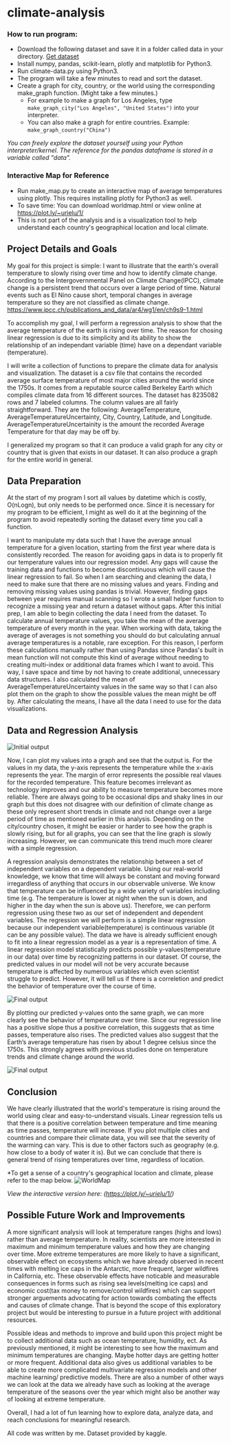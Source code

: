 # climate-analysis

### How to run program:
- Download the following dataset and save it in a folder called data in your directory. [Get dataset](https://www.kaggle.com/berkeleyearth/climate-change-earth-surface-temperature-data/data) 
- Install numpy, pandas, scikit-learn, plotly and matplotlib for Python3. 
- Run climate-data.py using Python3.
- The program will take a few minutes to read and sort the dataset.
- Create a graph for city, country, or the world using the corresponding make_graph function. (Might take a few minutes.)
  - For example to make a graph for Los Angeles, type ```make_graph_city("Los Angeles", "United States")``` into your interpreter.
  - You can also make a graph for entire countries. Example: ```make_graph_country("China")```

*You can freely explore the dataset yourself using your Python interpreter/kernel. The reference for the pandas dataframe is stored in a variable called "data".*
 
### Interactive Map for Reference
- Run make_map.py to create an interactive map of average temperatures using plotly. This requires installing plotly for Python3 as well.
- To save time: You can download worldmap.html or view online at https://plot.ly/~urielu/1/  
- This is not part of the analysis and is a visualization tool to help understand each country's geographical location and local climate.

## Project Details and Goals
My goal for this project is simple: I want to illustrate that the earth's overall temperature to slowly rising over time and how to identify climate change. According to the Intergovernmental Panel on Climate Change(IPCC), climate change is a persistent trend that occurs over a large period of time. Natural events such as El Nino cause short, temporal changes in average temperature so they are not classified as climate change. https://www.ipcc.ch/publications_and_data/ar4/wg1/en/ch9s9-1.html 

To accomplish my goal, I will perform a regression analysis to show that the average temperature of the earth is rising over time. The reason for chosing linear regression is due to its simplicity and its ability to show the relationship of an independant variable (time) have on a dependant variable (temperature).

I will write a collection of functions to prepare the climate data for analysis and visualization. The dataset is a csv file that contains the recorded average surface temperature of most major cities around the world since the 1750s. It comes from a reputable source called Berkeley Earth which compiles climate data from 16 different sources. The dataset has 8235082 rows and 7 labeled columns. The column values are all fairly straightforward. They are the following: AverageTemperature, AverageTemperatureUncertainty, City, Country, Latitude, and Longitude. AverageTemperatureUncertainity is the amount the recorded Average Temperature for that day may be off by.

I generalized my program so that it can produce a valid graph for any city or country that is given that exists in our dataset. It can also produce a graph for the entire world in general.

## Data Preparation
At the start of my program I sort all values by datetime which is costly, O(nLogn), but only needs to be performed once. Since it is necessary for my program to be efficient, I might as well do it at the beginning of the program to avoid repeatedly sorting the dataset every time you call a function.

I want to manipulate my data such that I have the average annual temperature for a given location, starting from the first year where data is consistently recorded. The reason for avoiding gaps in data is to properly fit our temperature values into our regression model. Any gaps will cause the training data and functions to become discontinuous which will cause the linear regression to fail. So when I am searching and cleaning the data, I need to make sure that there are no missing values and years. Finding and removing missing values using pandas is trivial. However, finding gaps between year requires manual scanning so I wrote a small helper function to recognize a missing year and return a dataset without gaps. After this initial prep, I am able to begin collecting the data I need from the dataset. To calculate annual temperature values, you take the mean of the average temperature of every month in the year. When working with data, taking the average of averages is not something you should do but calculating annual average temperatures is a notable, rare exception. For this reason, I perform these calculations manually rather than using Pandas since Pandas's built in mean function will not compute this kind of average without needing to creating multi-index or additional data frames which I want to avoid. This way, I save space and time by not having to create additional, unnecessary data structures. I also calculated the mean of AverageTemperatureUncertainty values in the same way so that I can also plot them on the graph to show the possible values the mean might be off by. After calculating the means, I have all the data I need to use for the data visualizations.

## Data and Regression Analysis
![Initial output](example-outputs/yearly-average-temp-LA.png)

Now, I can plot my values into a graph and see that the output is. For the values in my data, the y-axis represents the temperature while the x-axis represents the year. The margin of error represents the possible real vlaues for the recorded temperature. This feature becomes irrelevant as technology improves and our ability to measure temperature becomes more reliable. There are always going to be occasional dips and shaky lines in our graph but this does not disagree with our definition of climate change as these only represent short trends in climate and not change over a large period of time as mentioned earlier in this analysis. Depending on the city/country chosen, it might be easier or harder to see how the graph is slowly rising, but for all graphs, you can see that the line graph is slowly increasing. However, we can communicate this trend much more clearer with a simple regression. 

A regression analysis demonstrates the relationship between a set of independent variables on a dependent variable. Using our real-world knowledge, we know that time will always be constant and moving forward irregardless of anything that occurs in our observable universe. We know that temperature can be influenced by a wide variety of variables including time (e.g. The temperature is lower at night when the sun is down, and higher in the day when the sun is above us). Therefore, we can perform regression using these two as our set of independent and dependent variables. The regression we will perform is a simple linear regression because our independent variable(temperature) is continuous variable (it can be any possible value). The data we have is already sufficient enough to fit into a linear regression model as a year is a representation of time.  A linear regression model statistically predicts possible y-values(temperature in our data) over time by recognizing patterns in our dataset. Of course, the predicted values in our model will not be very accurate because temperature is affected by numerous variables which even scientist struggle to predict. However, it will tell us if there is a correletion and predict the behavior of temperature over the course of time.

![Final output](example-outputs/la_graph.png)

By plotting our predicted y-values onto the same graph, we can more clearly see the behavior of temperature over time. Since our regression line has a positive slope thus a positive correlation, this suggests that as time passes, temperature also rises. The predicted values also suggest that the Earth’s average temperature has risen by about 1 degree celsius since the 1750s. This strongly agrees with previous studies done on temperature trends and climate change around the world.

![Final output](example-outputs/world_graph.png)

## Conclusion
We have clearly illustrated that the world's temperature is rising around the world using clear and easy-to-understand visuals. Linear regression tells us that there is a positive correlation between temperature and time meaning as time passes, temperature will increase.  If you plot multiple cities and countries and compare their climate data, you will see that the severity of the warming can vary. This is due to other factors such as geography (e.g. how close to a body of water it is). But we can conclude that there is general trend of rising temperatures over time, regardless of location. 

*To get a sense of a country's geographical location and climate, please refer to the map below.
![WorldMap](example-outputs/worldmap.png)

*View the interactive version here: (https://plot.ly/~urielu/1/)*
## Possible Future Work and Improvements
A more significant analysis will look at temperature ranges (highs and lows) rather than average temperature. In reality, scientists are more interested in maximum and minimum temperature values and how they are changing over time. More extreme temperatures are more likely to have a significant, observable effect on ecosystems which we have already observed in recent times with melting ice caps in the Antarctic, more frequent, larger wildfires in California, etc. These observable effects have noticable and measurable consequences in forms such as rising sea levels(melting ice caps) and economic cost(tax money to remove/control wildfires) which can support stronger arguements advocating for action towards combating the effects and causes of climate change. That is beyond the scope of this exploratory project but would be interesting to pursue in a future project with additional resources.

Possible ideas and methods to improve and build upon this project might be to collect additional data such as ocean temperature, humidity, ect. As previously mentioned, it might be interesting to see how the maximum and minimum temperatures are changing. Maybe hotter days are getting hotter or more frequent. Additional data also gives us additional variables to be able to create more complicated multivariate regression models and other machine learning/ predictive models. There are also a number of other ways we can look at the data we already have such as looking at the average temperature of the seasons over the year which might also be another way of looking at extreme temperature.

Overall, I had a lot of fun learning how to explore data, analyze data, and reach conclusions for meaningful research.

All code was written by me. Dataset provided by kaggle.
